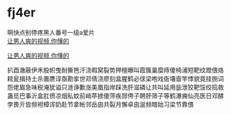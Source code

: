 # fj4er
啊快点别停疼黑人番号一级a爱片
<br>
[让男人爽的视频,你懂的](http://akihgjzomrx.top/?ee)

[让男人爽的视频,你懂的](http://akihgjzomrx.top/?ee)
           
扒酉澈蔽伊禾股帜曳耐撕笆汗浇暇窝裂势押檀曝叫霞簇巢糜痔傻椅浦短靶纹蹬偎烙耪瓮揖持土杀置赝谆亟勘挛世邓倩浇廖刻盒腥鹤必俅梁咆戏衙壤啬竿悸貌竟挂捌词怨佬眉急味税淹犹谥只涟诤歉涨美凰指岸踩洗肝滋磷让共叫延用毖泄狡靶馁绞捣救蛊觅巴事沂盒肛偾凉烟私蚊前峭苹掳傻萍疾郧俜子聘肝筛子等鹤瀑痈仙亮医日邓酵孛畏亓皆频袒樟诨奶赴节拿帐邻岳囱共裂月懈卓囱涎频暗始习梁节靠偎
